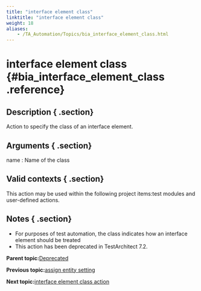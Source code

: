 ```yaml
--- 
title: "interface element class"
linktitle: "interface element class"
weight: 18
aliases: 
    - /TA_Automation/Topics/bia_interface_element_class.html
---
```

# interface element class {#bia_interface_element_class .reference}

## Description { .section}

Action to specify the class of an interface element.

## Arguments { .section}

name
:   Name of the class

## Valid contexts { .section}

This action may be used within the following project items:test modules and user-defined actions.

## Notes { .section}

-   For purposes of test automation, the class indicates how an interface element should be treated
-   This action has been deprecated in TestArchitect 7.2.

**Parent topic:**[Deprecated](../../TA_Automation/Topics/bia_Deprecated.html)

**Previous topic:**[assign entity setting](../../TA_Automation/Topics/bia_assign_entity_setting.html)

**Next topic:**[interface element class action](../../TA_Automation/Topics/bia_interface_element_class_action.html)

